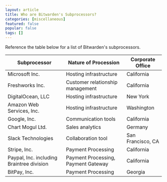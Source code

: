 ```yaml
---
layout: article
title: Who are Bitwarden's Subprocessors?
categories: [miscellaneous]
featured: false
popular: false
tags: []
---
```


Reference the table below for a list of Bitwarden's subprocessors.

| Subprocessor                              | Nature of Procession                | Corporate Office  |
| ----------------------------------------- | ----------------------------------- | ----------------- |
| Microsoft Inc.                            | Hosting infrastructure              | California        |
| Freshworks Inc.                           | Customer relationship management    | California        |
| DigitalOcean, LLC                         | Hosting infrastructure              | New York          |
| Amazon Web Services, Inc.                 | Hosting infrastructure              | Washington        |
| Google, Inc.                              | Communication tools                 | California        |
| Chart Mogul Ltd.                          | Sales analytics                     | Germany           |
| Slack Technologies                        | Collaboration tool                  | San Francisco, CA |
| Stripe, Inc.                              | Payment Processing                  | California        |
| Paypal, Inc. including Braintree division | Payment Processing, Payment Gateway | California        |
| BitPay, Inc.                              | Payment Processing                  | Georgia           |


<script src="https://bitwarden.freshsales.io/web_forms/9d74403abd693568c2f9c817630f6ddfbcd4a3dd2ca7a3db50c1e1eaf9362a0e/form.js"
    crossorigin="anonymous"
    id="fs_9d74403abd693568c2f9c817630f6ddfbcd4a3dd2ca7a3db50c1e1eaf9362a0e"></script>
